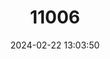 ---
title: "11006"
category: "Kinosternon creaseri"
draft: false
date: 2024-02-22 13:03:50
languages:
  English: ["Yucatan Mud Turtle", "Creaser's Mud Turtle"]
---